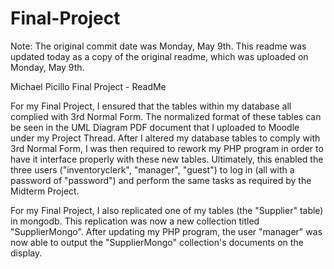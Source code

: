 # Final-Project

Note: The original commit date was Monday, May 9th. This readme was updated today as a copy of the original readme, which was uploaded on Monday, May 9th. 

Michael Picillo
Final Project - ReadMe

For my Final Project, I ensured that the tables within my database all complied with 3rd Normal Form.  The normalized format of these tables can be seen in the UML Diagram PDF document that I uploaded to Moodle under my Project Thread.  After I altered my database tables to comply with 3rd Normal Form, I was then required to rework my PHP program in order to have it interface properly with these new tables.  Ultimately, this enabled the three users ("inventoryclerk", "manager", "guest") to log in (all with a password of "password") and perform the same tasks as required by the Midterm Project.

For my Final Project, I also replicated one of my tables (the "Supplier" table) in mongodb.  This replication was now a new collection titled "SupplierMongo".  After updating my PHP program, the user "manager" was now able to output the "SupplierMongo" collection's documents on the display.  
